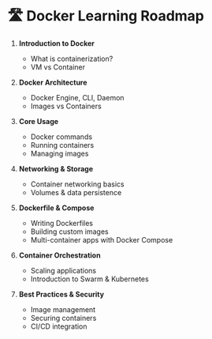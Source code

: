 # 🛣️ Docker Learning Roadmap

1. **Introduction to Docker**
   - What is containerization?  
   - VM vs Container  

2. **Docker Architecture**
   - Docker Engine, CLI, Daemon  
   - Images vs Containers  

3. **Core Usage**
   - Docker commands  
   - Running containers  
   - Managing images  

4. **Networking & Storage**
   - Container networking basics  
   - Volumes & data persistence  

5. **Dockerfile & Compose**
   - Writing Dockerfiles  
   - Building custom images  
   - Multi-container apps with Docker Compose  

6. **Container Orchestration**
   - Scaling applications  
   - Introduction to Swarm & Kubernetes  

7. **Best Practices & Security**
   - Image management  
   - Securing containers  
   - CI/CD integration  
